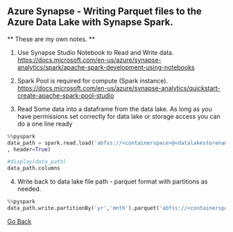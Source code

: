 ## Azure Synapse - Writing Parquet files to the Azure Data Lake with Synapse Spark.
** These are my own notes. **

1. Use Synapse Studio Notebook to Read and Write data. https://docs.microsoft.com/en-us/azure/synapse-analytics/spark/apache-spark-development-using-notebooks
2. Spark Pool is required for compute (Spark instance). https://docs.microsoft.com/en-us/azure/synapse-analytics/quickstart-create-apache-spark-pool-studio

3. Read Some data into a dataframe from the data lake. As long as you have permissions set correctly for data lake or storage access you can do a one line ready

```python
%%pyspark
data_path = spark.read.load('abfss://<containerspace>@<datalakestorename>.dfs.core.windows.net/Bike-Sharing-Dataset/landing/hour.csv', format='csv'
, header=True)

#display(data_path)
data_path.columns
```

4. Write back to data lake file path - parquet format with partitions as needed.

```python
%%pyspark
data_path.write.partitionBy('yr','mnth').parquet('abfss://<containerspace>@<datalakestorename>.dfs.core.windows.net/Bike-Sharing-Dataset/compressed/bikesharehour.parquet', mode = 'overwrite')
```


[Go Back](https://github.com/abrahams1/Azure-Synapse-Notes/blob/master/ReadMe.md)
